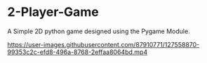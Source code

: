 
# 2-Player-Game
A Simple 2D python game designed using the Pygame Module.



https://user-images.githubusercontent.com/87910771/127558870-99353c2c-efd8-496a-8768-2effaa8064bd.mp4

